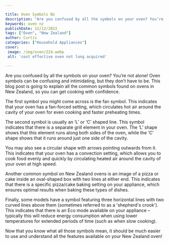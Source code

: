 ```yaml
---

title: Oven Symbols Nz
description: "Are you confused by all the symbols on your oven? You’re not alone! Oven symbols can be confusing and intimidating, but they don’t...keep reading to learn"
keywords: oven nz
publishDate: 12/12/2022
tags: ["Oven", "New Zealand"]
author: Curtis
categories: ["Household Appliances"]
cover: 
 image: /img/oven/224.webp
 alt: 'cost effective oven not long acquired'

---
```


Are you confused by all the symbols on your oven? You’re not alone! Oven symbols can be confusing and intimidating, but they don’t have to be. This blog post is going to explain all the common symbols found on ovens in New Zealand, so you can get cooking with confidence. 

The first symbol you might come across is the fan symbol. This indicates that your oven has a fan-forced setting, which circulates hot air around the cavity of your oven for even cooking and faster preheating times. 

The second symbol is usually an ‘L’ or ‘C’ shaped line. This symbol indicates that there is a separate grill element in your oven. The ‘L’ shape shows that this element runs along both sides of the oven, while the ‘C’ shape shows that it runs around just one side of the cavity. 

You may also see a circular shape with arrows pointing outwards from it. This indicates that your oven has a convection setting, which allows you to cook food evenly and quickly by circulating heated air around the cavity of your oven at high speed. 

Another common symbol on New Zealand ovens is an image of a pizza or cake inside an oval-shaped box with two lines at either end. This indicates that there is a specific pizza/cake baking setting on your appliance, which ensures optimal results when baking these types of dishes. 

Finally, some models have a symbol featuring three horizontal lines with two curved lines above them (sometimes referred to as a 'shepherd's crook'). This indicates that there is an Eco mode available on your appliance – typically this will reduce energy consumption when using lower temperatures for extended periods of time (such as when slow cooking). 


Now that you know what all those symbols mean, it should be much easier to use and understand all the features available on your New Zealand oven!
